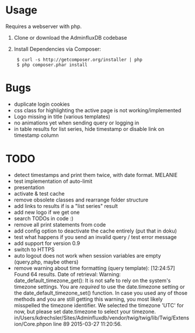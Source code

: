 # Usage

Requires a webserver with php.
1. Clone or download the AdminfluxDB codebase
2. Install Dependencies via Composer:

        $ curl -s http://getcomposer.org/installer | php
        $ php composer.phar install


# Bugs

* duplicate login cookies
* css class for highlighting the active page is not working/implemented
* Logo missing in title (various templates)
* no animations yet when sending query or logging in
* in table results for list series, hide timestamp or disable link on timestamp column

# TODO

* detect timestamps and print them twice, with date format. MELANIE
* test implementation of auto-limit
* presentation
* activate & test cache
* remove obsolete classes and rearrange folder structure
* add links to results if is a "list series" result
* add new logo if we get one
* search TODOs in code :)
* remove all print statements from code
* add config option to deactivate the cache entirely (put that in doku)
* test what happens if you send an invalid query / test error message
* add support for version 0.9
* switch to HTTPS
* auto logout does not work when session variables are empty (query.php, maybe others)
* remove warning about time formatting (query template): [12:24:57] <Kay Drechsler> Found 64 results. Date of retrieval: 
Warning: date_default_timezone_get(): It is not safe to rely on the system's timezone settings. You are *required* to use the date.timezone setting or the date_default_timezone_set() function. In case you used any of those methods and you are still getting this warning, you most likely misspelled the timezone identifier. We selected the timezone 'UTC' for now, but please set date.timezone to select your timezone. in/Users/kdrechsler/Sites/Adminfluxdb/vendor/twig/twig/lib/Twig/Extension/Core.phpon line 89
2015-03-27 11:20:56.